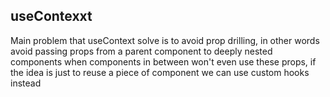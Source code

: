 ## useContexxt

Main problem that useContext solve is to avoid prop drilling, in other words avoid passing props from a parent component to deeply nested components when components in between won't even use these props, if the idea is just to reuse a piece of component we can use custom hooks instead
